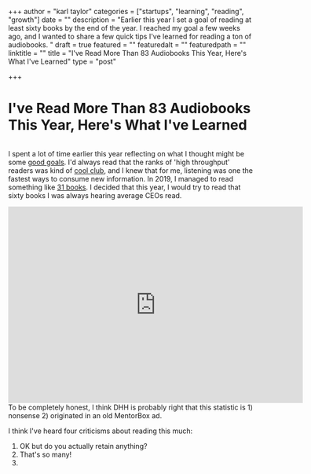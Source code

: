 +++
author = "karl taylor"
categories = ["startups", "learning", "reading", "growth"]
date = ""
description = "Earlier this year I set a goal of reading at least sixty books by the end of the year. I reached my goal a few weeks ago, and I wanted to share a few quick tips I've learned for reading a ton of audiobooks. "
draft = true
featured = ""
featuredalt = ""
featuredpath = ""
linktitle = ""
title = "I've Read More Than 83 Audiobooks This Year, Here's What I've Learned"
type = "post"

+++
# I've Read More Than 83 Audiobooks This Year, Here's What I've Learned

<img>

I spent a lot of time earlier this year reflecting on what I thought might be some [good goals](https://blog.karljtaylor.com/blog/personal-okrs-2019/). I'd always read that the ranks of 'high throughput' readers was kind of [cool club](https://www.blinkist.com/magazine/posts/most-ceos-read-60-books-per-year "Blinkist Survey Of High Throughput Readers"), and I knew that for me, listening was one the fastest ways to consume new information. In 2019, I managed to read something like [31 books](https://www.goodreads.com/user/year_in_books/2019/38299672). I decided that this year, I would try to read that sixty books I was always hearing average CEOs read.

<iframe src="https://d.pr/embed/i/v7W3TO?branding=" width="600" height="400" allow="fullscreen" no-referrer="true" frameborder="0"></iframe>
To be completely honest, I think DHH is probably right that this statistic is 1) nonsense 2) originated in an old MentorBox ad.

I think I've heard four criticisms about reading this much:

1. OK but do you actually retain anything?
2. That's so many!
3.